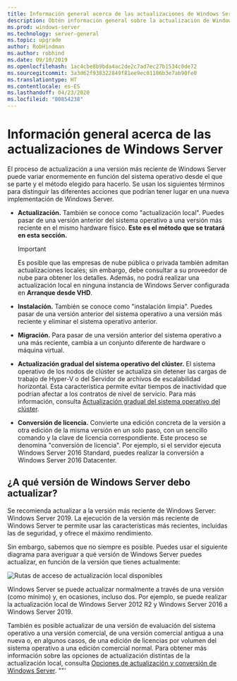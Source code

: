 ```yaml
---
title: Información general acerca de las actualizaciones de Windows Server | Microsoft Docs
description: Obtén información general sobre la actualización de Windows Server, junto con los aspectos a tener en cuenta antes de realizar la actualización real.
ms.prod: windows-server
ms.technology: server-general
ms.topic: upgrade
author: RobHindman
ms.author: robhind
ms.date: 09/10/2019
ms.openlocfilehash: 1ac4cbe8b9bda4ac2de2c7ad7ec27b1534c0de72
ms.sourcegitcommit: 3a3d62f938322849f81ee9ec01186b3e7ab90fe0
ms.translationtype: HT
ms.contentlocale: es-ES
ms.lasthandoff: 04/23/2020
ms.locfileid: "80854238"
---
```

# <a name="overview-about-windows-server-upgrades"></a>Información general acerca de las actualizaciones de Windows Server

El proceso de actualización a una versión más reciente de Windows Server puede variar enormemente en función del sistema operativo desde el que se parte y el método elegido para hacerlo. Se usan los siguientes términos para distinguir las diferentes acciones que podrían tener lugar en una nueva implementación de Windows Server.

- **Actualización.** También se conoce como "actualización local". Puedes pasar de una versión anterior del sistema operativo a una versión más reciente en el mismo hardware físico. **Este es el método que se tratará en esta sección.**

    >[!Important]
    >Es posible que las empresas de nube pública o privada también admitan actualizaciones locales; sin embargo, debe consultar a su proveedor de nube para obtener los detalles. Además, no podrá realizar una actualización local en ninguna instancia de Windows Server configurada en **Arranque desde VHD**.

- **Instalación.** También se conoce como "instalación limpia". Puedes pasar de una versión anterior del sistema operativo a una versión más reciente y eliminar el sistema operativo anterior.

- **Migración.** Para pasar de una versión anterior del sistema operativo a una más reciente, cambia a un conjunto diferente de hardware o máquina virtual.

- **Actualización gradual del sistema operativo del clúster.** El sistema operativo de los nodos de clúster se actualiza sin detener las cargas de trabajo de Hyper-V o del Servidor de archivos de escalabilidad horizontal. Esta característica permite evitar tiempos de inactividad que podrían afectar a los contratos de nivel de servicio. Para más información, consulta [Actualización gradual del sistema operativo del clúster](../failover-clustering/cluster-operating-system-rolling-upgrade.md).

- **Conversión de licencia.** Convierte una edición concreta de la versión a otra edición de la misma versión en un solo paso, con un sencillo comando y la clave de licencia correspondiente. Este proceso se denomina "conversión de licencia". Por ejemplo, si el servidor ejecuta Windows Server 2016 Standard, puedes realizar la conversión a Windows Server 2016 Datacenter.

## <a name="which-version-of-windows-server-should-i-upgrade-to"></a>¿A qué versión de Windows Server debo actualizar?

Se recomienda actualizar a la versión más reciente de Windows Server: Windows Server 2019. La ejecución de la versión más reciente de Windows Server te permite usar las características más recientes, incluidas las de seguridad, y ofrece el máximo rendimiento.

Sin embargo, sabemos que no siempre es posible. Puedes usar el siguiente diagrama para averiguar a qué versión de Windows Server puedes actualizar, en función de la versión que tienes actualmente:

![Rutas de acceso de actualización local disponibles](media/upgrade-paths.png)

Windows Server se puede actualizar normalmente a través de una versión (como mínimo) y, en ocasiones, incluso dos. Por ejemplo, se puede realizar la actualización local de Windows Server 2012 R2 y Windows Server 2016 a Windows Server 2019.

También es posible actualizar de una versión de evaluación del sistema operativo a una versión comercial, de una versión comercial antigua a una nueva o, en algunos casos, de una edición de licencias por volumen del sistema operativo a una edición comercial normal. Para obtener más información sobre las opciones de actualización distintas de la actualización local, consulta [Opciones de actualización y conversión de Windows Server](../get-started/supported-upgrade-paths.md).
""'